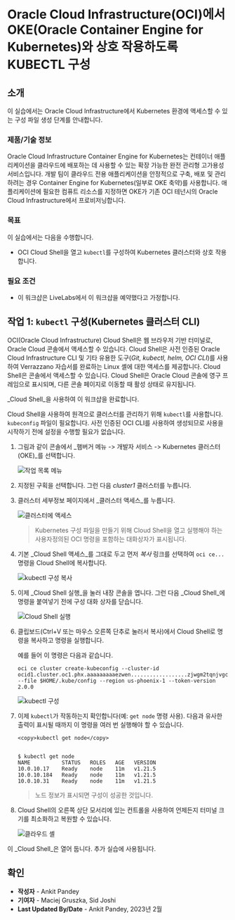 # Oracle Cloud Infrastructure(OCI)에서 OKE(Oracle Container Engine for Kubernetes)와 상호 작용하도록 KUBECTL 구성

## 소개

이 실습에서는 Oracle Cloud Infrastructure에서 Kubernetes 환경에 액세스할 수 있는 구성 파일 생성 단계를 안내합니다.

### 제품/기술 정보

Oracle Cloud Infrastructure Container Engine for Kubernetes는 컨테이너 애플리케이션을 클라우드에 배포하는 데 사용할 수 있는 확장 가능한 완전 관리형 고가용성 서비스입니다. 개발 팀이 클라우드 전용 애플리케이션을 안정적으로 구축, 배포 및 관리하려는 경우 Container Engine for Kubernetes(일부로 OKE 축약)를 사용합니다. 애플리케이션에 필요한 컴퓨트 리소스를 지정하면 OKE가 기존 OCI 테넌시의 Oracle Cloud Infrastructure에서 프로비저닝합니다.

### 목표

이 실습에서는 다음을 수행합니다.

*   OCI Cloud Shell을 열고 `kubectl`를 구성하여 Kubernetes 클러스터와 상호 작용합니다.

### 필요 조건

*   이 워크샵은 LiveLabs에서 이 워크샵을 예약했다고 가정합니다.

## 작업 1: `kubectl` 구성(Kubernetes 클러스터 CLI)

OCI(Oracle Cloud Infrastructure) Cloud Shell은 웹 브라우저 기반 터미널로, Oracle Cloud 콘솔에서 액세스할 수 있습니다. Cloud Shell은 사전 인증된 Oracle Cloud Infrastructure CLI 및 기타 유용한 도구(_Git, kubectl, helm, OCI CLI_)를 사용하여 Verrazzano 자습서를 완료하는 Linux 셸에 대한 액세스를 제공합니다. Cloud Shell은 콘솔에서 액세스할 수 있습니다. Cloud Shell은 Oracle Cloud 콘솔에 영구 프레임으로 표시되며, 다른 콘솔 페이지로 이동할 때 활성 상태로 유지됩니다.

_Cloud Shell_을 사용하여 이 워크샵을 완료합니다.

Cloud Shell을 사용하여 원격으로 클러스터를 관리하기 위해 `kubectl`를 사용합니다. `kubeconfig` 파일이 필요합니다. 사전 인증된 OCI CLI를 사용하여 생성되므로 사용을 시작하기 전에 설정을 수행할 필요가 없습니다.

1.  그림과 같이 콘솔에서 _햄버거 메뉴 -> 개발자 서비스 -> Kubernetes 클러스터(OKE)_를 선택합니다.
    
    ![작업 목록 메뉴](../setup-oke-ocishell/images/hamburgermenu.png " ")
    
2.  지정된 구획을 선택합니다. 그런 다음 _cluster1_ 클러스터를 누릅니다.
    
3.  클러스터 세부정보 페이지에서 _클러스터 액세스_를 누릅니다.
    
    ![클러스터에 액세스](../setup-oke-ocishell/images/accesscluster.png " ")
    
    > Kubernetes 구성 파일을 만들기 위해 Cloud Shell을 열고 실행해야 하는 사용자정의된 OCI 명령을 포함하는 대화상자가 표시됩니다.
    
4.  기본 _Cloud Shell 액세스_를 그대로 두고 먼저 _복사_ 링크를 선택하여 `oci ce...` 명령을 Cloud Shell에 복사합니다.
    
    ![kubectl 구성 복사](../setup-oke-ocishell/images/copyconfig.png " ")
    
5.  이제 _Cloud Shell 실행_을 눌러 내장 콘솔을 엽니다. 그런 다음 _Cloud Shell_에 명령을 붙여넣기 전에 구성 대화 상자를 닫습니다.
    
    ![Cloud Shell 실행](../setup-oke-ocishell/images/launchcloudshell.png " ")
    
6.  클립보드(Ctrl+V 또는 마우스 오른쪽 단추로 눌러서 복사)에서 Cloud Shell로 명령을 복사하고 명령을 실행합니다.
    
    예를 들어 이 명령은 다음과 같습니다.
    
        oci ce cluster create-kubeconfig --cluster-id ocid1.cluster.oc1.phx.aaaaaaaaaezwen..................zjwgm2tqnjvgc2dey3emnsd --file $HOME/.kube/config --region us-phoenix-1 --token-version 2.0.0
        
    
    ![kubectl 구성](../setup-oke-ocishell/images/kubeconfig.png " ")
    
7.  이제 `kubectl`가 작동하는지 확인합니다(예: `get node` 명령 사용). 다음과 유사한 출력이 표시될 때까지 이 명령을 여러 번 실행해야 할 수 있습니다.
    
        <copy>kubectl get node</copy>
        
    
        $ kubectl get node
        NAME          STATUS   ROLES   AGE   VERSION
        10.0.10.17    Ready    node    11m   v1.21.5
        10.0.10.184   Ready    node    11m   v1.21.5
        10.0.10.31    Ready    node    11m   v1.21.5
        
    
    > 노드 정보가 표시되면 구성이 성공한 것입니다.
    
8.  Cloud Shell의 오른쪽 상단 모서리에 있는 컨트롤을 사용하여 언제든지 터미널 크기를 최소화하고 복원할 수 있습니다.
    
    ![클라우드 셸](../setup-oke-ocishell/images/cloudshell.png " ")
    

이 _Cloud Shell_은 열어 둡니다. 추가 실습에 사용됩니다.

## 확인

*   **작성자** - Ankit Pandey
*   **기여자** - Maciej Gruszka, Sid Joshi
*   **Last Updated By/Date** - Ankit Pandey, 2023년 2월